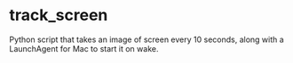 # track_screen
Python script that takes an image of screen every 10 seconds, along with a LaunchAgent for Mac to start it on wake.
